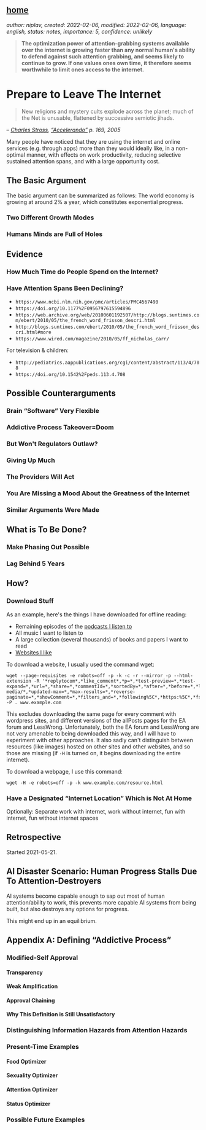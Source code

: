 [home](./index.md)
------------------

*author: niplav, created: 2022-02-06, modified: 2022-02-06, language: english, status: notes, importance: 5, confidence: unlikely*

> __The optimization power of attention-grabbing systems available over
the internet is growing faster than any normal human's ability to defend
against such attention grabbing, and seems likely to continue to grow. If
one values ones own time, it therefore seems worthwhile to limit ones
access to the internet.__

Prepare to Leave The Internet
==============================

<!--
https://www.lesswrong.com/posts/Jq73GozjsuhdwMLEG/superstimuli-and-the-collapse-of-western-civilization
https://www.youtube.com/watch?v=wf2VxeIm1no
https://www.youtube.com/watch?v=VpHyLG-sc4g
https://www.lesswrong.com/posts/HBxe6wdjxK239zajf/what-failure-looks-like
GPT-3
https://builtin.com/data-science/recommender-systems
https://medium.com/dataseries/how-youtube-is-addictive-259d5c575883
https://medium.com/@nrs007/recommender-systems-and-their-impacts-on-autonomy-51a69c64038
https://towardsdatascience.com/introduction-to-recommender-systems-6c66cf15ada?gi=792420939b20
https://www.wiley.com/en-us/Recommender+System+with+Machine+Learning+and+Artificial+Intelligence%3A+Practical+Tools+and+Applications+in+Medical%2C+Agricultural+and+Other+Industries-p-9781119711575
[Internet addiction](https://en.wikipedia.org/wiki/Internet_addiction_disorder)
https://www.lesswrong.com/posts/HBxe6wdjxK239zajf/what-failure-looks-like?commentId=CB8ieALcHfSSuAYYJ#CB8ieALcHfSSuAYYJ
https://www.lesswrong.com/posts/qKvn7rxP2mzJbKfcA/persuasion-tools-ai-takeover-without-agi-or-agency
[Attention span](https://en.wikipedia.org/wiki/Attention_span)
https://www.lesswrong.com/posts/YicoiQurNBxSp7a65/is-clickbait-destroying-our-general-intelligence
-->

> New religions and mystery cults explode across the planet; much of
the Net is unusable, flattened by successive semiotic jihads.

*– [Charles Stross](https://en.wikipedia.org/wiki/Charles_Stross), [“Accelerando”](https://en.wikipedia.org/wiki/Accelerando) p. 169, 2005*

Many people have noticed that they are using the internet and online
services (e.g. through apps) more than they would ideally like, in a
non-optimal manner, with effects on work productivity, reducing selective
sustained attention spans, and with a large opportunity cost.

The Basic Argument
------------------

The basic argument can be summarized as follows: The world economy is
growing at around 2% a year, which constitutes exponential progress.

### Two Different Growth Modes

### Humans Minds are Full of Holes

Evidence
---------

### How Much Time do People Spend on the Internet?

### Have Attention Spans Been Declining?

* `https://www.ncbi.nlm.nih.gov/pmc/articles/PMC4567490`
* `https://doi.org/10.1177%2F0956797615594896`
* `https://web.archive.org/web/20100601192507/http://blogs.suntimes.com/ebert/2010/05/the_french_word_frisson_descri.html`
* `http://blogs.suntimes.com/ebert/2010/05/the_french_word_frisson_descri.html#more`
* `https://www.wired.com/magazine/2010/05/ff_nicholas_carr/`

For television & children:

* `http://pediatrics.aappublications.org/cgi/content/abstract/113/4/708`
* `https://doi.org/10.1542%2Fpeds.113.4.708`

Possible Counterarguments
--------------------------

### Brain “Software” Very Flexible

### Addictive Process Takeover=Doom

### But Won't Regulators Outlaw?

### Giving Up Much

### The Providers Will Act

### You Are Missing a Mood About the Greatness of the Internet

### Similar Arguments Were Made

What is To Be Done?
-------------------

### Make Phasing Out Possible

### Lag Behind 5 Years

How?
----

### Download Stuff

As an example, here's the things I have downloaded for offline reading:

* Remaining episodes of the [podcasts I listen to](./podcasts_list.html)
* All music I want to listen to
* A large collection (several thousands) of books and papers I want to read
* [Websites I like](./sites.html)

To download a website, I usually used the command wget<!--TODO: link-->:

	wget --page-requisites -e robots=off -p -k -c -r --mirror -p --html-extension -R '*replytocom*,*like_comment*,*p=*,*test-preview=*,*test-expand=*,*url=*,*share=*,*commentId=*,*sortedBy=*,*after=*,*before=*,*limit=*,*filter=*,*showPostCount=*,*useTagName=*,*///*,*social-media/*,*updated-max=*,*max-results=*,*reverse-paginate=*,*showComment=*,*filters_and=*,*following%5C*,*https:%5C*,*fsnapshot*' -P . www.example.com

This excludes downloading the same page for every comment with wordpress
sites, and different versions of the allPosts pages for the EA forum and
LessWrong. Unfortunately, both the EA forum and LessWrong are not very
amenable to being downloaded this way, and I will have to experiment
with other approaches. It also sadly can't distinguish between resources
(like images) hosted on other sites and other websites, and so those are
missing (if `-H` is turned on, it begins downloading the entire internet).

To download a webpage, I use this command:

	wget -H -e robots=off -p -k www.example.com/resource.html

### Have a Designated “Internet Location” Which is Not At Home

Optionally: Separate work with internet, work without internet, fun with
internet, fun without internet spaces

Retrospective
--------------

Started 2021-05-21.

AI Disaster Scenario: Human Progress Stalls Due To Attention-Destroyers
-----------------------------------------------------------------------

AI systems become capable enough to sap out most of human
attention/ability to work, this prevents more capable AI systems from
being built, but also destroys any options for progress.

This might end up in an equilibrium.

Appendix A: Defining “Addictive Process”
-----------------------------------------

### Modified-Self Approval

#### Transparency

#### Weak Amplification

#### Approval Chaining

#### Why This Definition is Still Unsatisfactory

### Distinguishing Information Hazards from Attention Hazards

### Present-Time Examples

#### Food Optimizer

#### Sexuality Optimizer

#### Attention Optimizer

#### Status Optimizer

### Possible Future Examples
